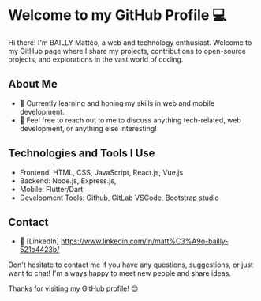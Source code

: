 # Welcome to my GitHub Profile 💻

Hi there! I'm BAILLY Mattéo, a web and technology enthusiast. Welcome to my GitHub page where I share my projects, contributions to open-source projects, and explorations in the vast world of coding.

## About Me

- 🌱 Currently learning and honing my skills in web and mobile development.
- 💬 Feel free to reach out to me to discuss anything tech-related, web development, or anything else interesting!

## Technologies and Tools I Use

- Frontend: HTML, CSS, JavaScript, React.js, Vue.js
- Backend: Node.js, Express.js,
- Mobile: Flutter/Dart
- Development Tools: Github, GitLab VSCode, Bootstrap studio

## Contact

- 💬 [LinkedIn] https://www.linkedin.com/in/matt%C3%A9o-bailly-521b4423b/

Don't hesitate to contact me if you have any questions, suggestions, or just want to chat! I'm always happy to meet new people and share ideas.

Thanks for visiting my GitHub profile! 😊
